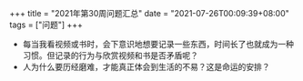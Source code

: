 +++
title = "2021年第30周问题汇总"
date = "2021-07-26T00:09:39+08:00"
tags = ["问题"]
+++

- 每当我看视频或书时，会下意识地想要记录一些东西，时间长了也就成为一种习惯。但记录的行为与欣赏视频和书是否矛盾呢？
- 人为什么要历经磨难，才能真正体会到生活的不易？这是命运的安排？

